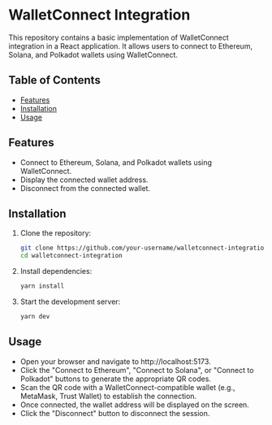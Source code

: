 # WalletConnect Integration

This repository contains a basic implementation of WalletConnect integration in a React application. It allows users to connect to Ethereum, Solana, and Polkadot wallets using WalletConnect.

## Table of Contents

- [Features](#features)
- [Installation](#installation)
- [Usage](#usage)

## Features

- Connect to Ethereum, Solana, and Polkadot wallets using WalletConnect.
- Display the connected wallet address.
- Disconnect from the connected wallet.

## Installation

1. Clone the repository:

   ```bash
   git clone https://github.com/your-username/walletconnect-integration.git
   cd walletconnect-integration
   ```

2. Install dependencies:

   ```bash
   yarn install
   ```

3. Start the development server:

   ```bash
   yarn dev
   ```

## Usage

- Open your browser and navigate to http://localhost:5173.
- Click the "Connect to Ethereum", "Connect to Solana", or "Connect to Polkadot" buttons to generate the appropriate QR codes.
- Scan the QR code with a WalletConnect-compatible wallet (e.g., MetaMask, Trust Wallet) to establish the connection.
- Once connected, the wallet address will be displayed on the screen.
- Click the "Disconnect" button to disconnect the session.
